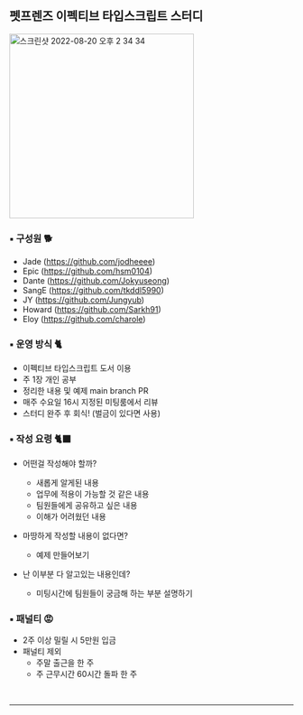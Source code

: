 ## 펫프렌즈 이펙티브 타입스크립트 스터디

<img width="327" alt="스크린샷 2022-08-20 오후 2 34 34" src="https://user-images.githubusercontent.com/75158767/185730775-3917f7e0-fdd1-47ab-89bb-17734930e326.png">

### ▪︎ 구성원 🐕
- Jade (https://github.com/jodheeee)
- Epic (https://github.com/hsm0104)
- Dante (https://github.com/Jokyuseong)
- SangE (https://github.com/tkddl5990)
- JY (https://github.com/Jungyub)
- Howard (https://github.com/Sarkh91)
- Eloy (https://github.com/charole)

### ▪︎ 운영 방식 🐈
 - 이펙티브 타입스크립트 도서 이용
 - 주 1장 개인 공부
 - 정리한 내용 및 예제 main branch PR
 - 매주 수요일 16시 지정된 미팅룸에서 리뷰
 - 스터디 완주 후 회식! (벌금이 있다면 사용)

### ▪︎ 작성 요령 🐈‍⬛
 - 어떤걸 작성해야 할까?
   - 새롭게 알게된 내용
   - 업무에 적용이 가능할 것 같은 내용
   - 팀원들에게 공유하고 싶은 내용
   - 이해가 어려웠던 내용
 - 마땅하게 작성할 내용이 없다면?
   - 예제 만들어보기

- 난 이부분 다 알고있는 내용인데?
  - 미팅시간에 팀원들이 궁금해 하는 부분 설명하기
   
### ▪︎ 패널티 😡
 - 2주 이상 밀릴 시 5만원 입금
 - 패널티 제외
   - 주말 출근을 한 주
   - 주 근무시간 60시간 돌파 한 주


<br/>
<hr/>
